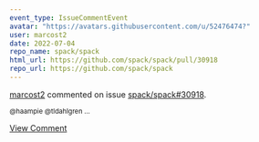```yaml
---
event_type: IssueCommentEvent
avatar: "https://avatars.githubusercontent.com/u/52476474?"
user: marcost2
date: 2022-07-04
repo_name: spack/spack
html_url: https://github.com/spack/spack/pull/30918
repo_url: https://github.com/spack/spack
---
```


<a href='https://github.com/marcost2' target='_blank'>marcost2</a> commented on issue <a href='https://github.com/spack/spack/pull/30918' target='_blank'>spack/spack#30918</a>.

<small>@haampie @tldahlgren ...</small>

<a href='https://github.com/spack/spack/pull/30918' target='_blank'>View Comment</a>